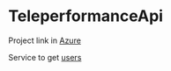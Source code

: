 # TeleperformanceApi

Project link in [Azure](https://teleperformanceapiv1.azurewebsites.net/)

Service to get [users](https://teleperformanceapiv1.azurewebsites.net/api/Users)
